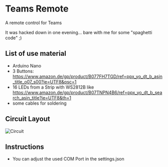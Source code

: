 # Teams Remote
A remote control for Teams

It was hacked down in one evening... bare with me for some "spaghetti code" ;)

## List of use material
* Arduino Nano
* 3 Buttons: https://www.amazon.de/gp/product/B077FH7TGD/ref=ppx_yo_dt_b_asin_title_o07_s00?ie=UTF8&psc=1
* 16 LEDs from a Strip with WS2812B like https://www.amazon.de/gp/product/B07TNPN4B6/ref=ppx_yo_dt_b_search_asin_title?ie=UTF8&th=1
* some cables for soldering


## Circuit Layout

![Circuit](Schaltplan.png)

## Instructions

* You can adjust the used COM Port in the settings.json
